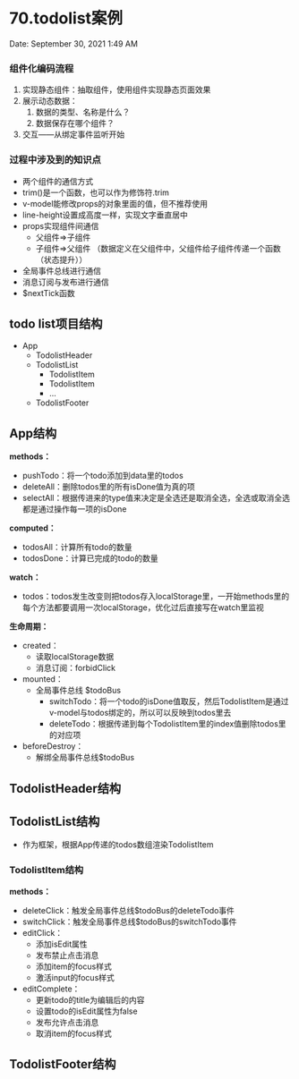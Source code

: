 # 70.todolist案例

Date: September 30, 2021 1:49 AM

### 组件化编码流程

1. 实现静态组件：抽取组件，使用组件实现静态页面效果
2. 展示动态数据：
    1. 数据的类型、名称是什么？
    2. 数据保存在哪个组件？
3. 交互——从绑定事件监听开始

### 过程中涉及到的知识点

- 两个组件的通信方式
- trim()是一个函数，也可以作为修饰符.trim
- v-model能修改props的对象里面的值，但不推荐使用
- line-height设置成高度一样，实现文字垂直居中
- props实现组件间通信
    - 父组件⇒子组件
    - 子组件⇒父组件 （数据定义在父组件中，父组件给子组件传递一个函数（状态提升））
- 全局事件总线进行通信
- 消息订阅与发布进行通信
- $nextTick函数

## todo list项目结构

- App
    - TodolistHeader
    - TodolistList
        - TodolistItem
        - TodolistItem
        - ...
    - TodolistFooter
    

## App结构

**methods：**

- pushTodo：将一个todo添加到data里的todos
- deleteAll：删除todos里的所有isDone值为真的项
- selectAll：根据传进来的type值来决定是全选还是取消全选，全选或取消全选都是通过操作每一项的isDone

**computed：**

- todosAll：计算所有todo的数量
- todosDone：计算已完成的todo的数量

**watch：**

- todos：todos发生改变则把todos存入localStorage里，一开始methods里的每个方法都要调用一次localStorage，优化过后直接写在watch里监视

**生命周期：**

- created：
    - 读取localStorage数据
    - 消息订阅：forbidClick
- mounted：
    - 全局事件总线 $todoBus
        - switchTodo：将一个todo的isDone值取反，然后TodolistItem是通过v-model与todos绑定的，所以可以反映到todos里去
        - deleteTodo：根据传递到每个TodolistItem里的index值删除todos里的对应项
- beforeDestroy：
    - 解绑全局事件总线$todoBus

## TodolistHeader结构

## TodolistList结构

- 作为框架，根据App传递的todos数组渲染TodolistItem

### TodolistItem结构

**methods：**

- deleteClick：触发全局事件总线$todoBus的deleteTodo事件
- switchClick：触发全局事件总线$todoBus的switchTodo事件
- editClick：
    - 添加isEdit属性
    - 发布禁止点击消息
    - 添加item的focus样式
    - 激活input的focus样式
- editComplete：
    - 更新todo的title为编辑后的内容
    - 设置todo的isEdit属性为false
    - 发布允许点击消息
    - 取消item的focus样式

## TodolistFooter结构